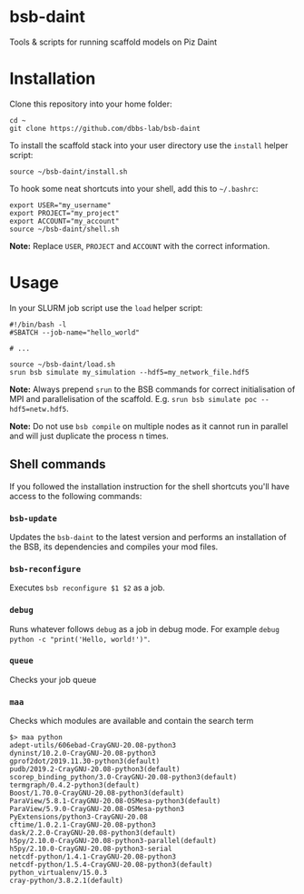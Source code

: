 # bsb-daint
Tools &amp; scripts for running scaffold models on Piz Daint

# Installation

Clone this repository into your home folder:

    cd ~
    git clone https://github.com/dbbs-lab/bsb-daint

To install the scaffold stack into your user directory use the `install` helper script:

    source ~/bsb-daint/install.sh

To hook some neat shortcuts into your shell, add this to `~/.bashrc`:

```
export USER="my_username"
export PROJECT="my_project"
export ACCOUNT="my_account"
source ~/bsb-daint/shell.sh
```

**Note:** Replace `USER`, `PROJECT` and `ACCOUNT` with the correct information.

# Usage

In your SLURM job script use the `load` helper script:

```
#!/bin/bash -l
#SBATCH --job-name="hello_world"

# ...

source ~/bsb-daint/load.sh
srun bsb simulate my_simulation --hdf5=my_network_file.hdf5
```

**Note:** Always prepend `srun` to the BSB commands for correct initialisation of MPI and
parallelisation of the scaffold. E.g. `srun bsb simulate poc --hdf5=netw.hdf5`.

**Note:** Do not use `bsb compile` on multiple nodes as it cannot run in parallel and will
just duplicate the process n times.

## Shell commands

If you followed the installation instruction for the shell shortcuts you'll have
access to the following commands:

### `bsb-update`

Updates the `bsb-daint` to the latest version and performs an installation of the
BSB, its dependencies and compiles your mod files.

### `bsb-reconfigure`

Executes `bsb reconfigure $1 $2` as a job.

### `debug`

Runs whatever follows `debug` as a job in debug mode. For example `debug python
-c "print('Hello, world!')"`.

### `queue`

Checks your job queue

### `maa`

Checks which modules are available and contain the search term

    $> maa python
    adept-utils/606ebad-CrayGNU-20.08-python3
    dyninst/10.2.0-CrayGNU-20.08-python3
    gprof2dot/2019.11.30-python3(default)
    pudb/2019.2-CrayGNU-20.08-python3(default)
    scorep_binding_python/3.0-CrayGNU-20.08-python3(default)
    termgraph/0.4.2-python3(default)
    Boost/1.70.0-CrayGNU-20.08-python3(default)
    ParaView/5.8.1-CrayGNU-20.08-OSMesa-python3(default)
    ParaView/5.9.0-CrayGNU-20.08-OSMesa-python3
    PyExtensions/python3-CrayGNU-20.08
    cftime/1.0.2.1-CrayGNU-20.08-python3
    dask/2.2.0-CrayGNU-20.08-python3(default)
    h5py/2.10.0-CrayGNU-20.08-python3-parallel(default)
    h5py/2.10.0-CrayGNU-20.08-python3-serial
    netcdf-python/1.4.1-CrayGNU-20.08-python3
    netcdf-python/1.5.4-CrayGNU-20.08-python3(default)
    python_virtualenv/15.0.3
    cray-python/3.8.2.1(default)
